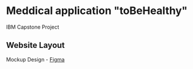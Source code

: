 # Meddical application "toBeHealthy"
IBM Capstone Project

## Website Layout

Mockup Design - [Figma](https://www.figma.com/file/vGweQWKgEqhJOFnzrC3fOV/toBeHealthy?type=design&node-id=10%3A82&mode=design&t=Nb9bck7zbTZ4pTnq-1)